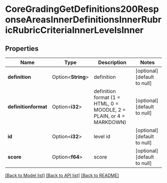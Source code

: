 # CoreGradingGetDefinitions200ResponseAreasInnerDefinitionsInnerRubricRubricCriteriaInnerLevelsInner

## Properties

Name | Type | Description | Notes
------------ | ------------- | ------------- | -------------
**definition** | Option<**String**> | definition | [optional][default to null]
**definitionformat** | Option<**i32**> | definition format (1 = HTML, 0 = MOODLE, 2 = PLAIN, or 4 = MARKDOWN) | [optional][default to null]
**id** | Option<**i32**> | level id | [optional][default to null]
**score** | Option<**f64**> | score | [optional][default to null]

[[Back to Model list]](../README.md#documentation-for-models) [[Back to API list]](../README.md#documentation-for-api-endpoints) [[Back to README]](../README.md)


